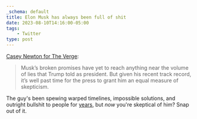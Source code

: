 ```yaml
---
_schema: default
title: Elon Musk has always been full of shit
date: 2023-08-10T14:16:00-05:00
tags:
    - Twitter
type: post
---
```

[Casey Newton for The Verge](https://www.theverge.com/2023/8/8/23824184/elon-musk-news-coverage-criticism):

> Musk’s broken promises have yet to reach anything near the volume of lies that Trump told as president. But given his recent track record, it’s well past time for the press to grant him an equal measure of skepticism.

The guy's been spewing warped timelines, impossible solutions, and outright bullshit to people for <a href="https://www.rollingstone.com/culture/culture-lists/elon-musk-twitter-zuckerberg-lies-1234808808/funding-secured-1234808816/" target="_blank" rel="noopener">years</a>, but *now* you're skeptical of him? Snap out of it.
